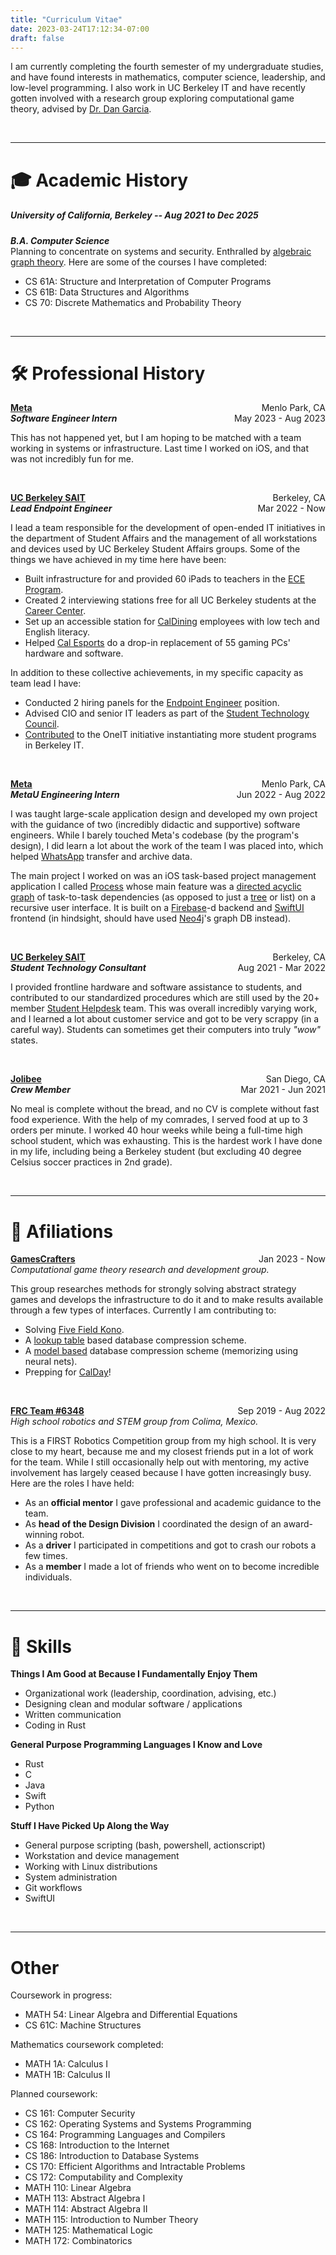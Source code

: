 ```yaml
---
title: "Curriculum Vitae"
date: 2023-03-24T17:12:34-07:00
draft: false
---
```


I am currently completing the fourth semester of my undergraduate studies, and have found interests in mathematics, computer science, leadership, and low-level programming. I also work in UC Berkeley IT and have recently gotten involved with a research group exploring computational game theory, advised by [Dr. Dan Garcia](https://people.eecs.berkeley.edu/~ddgarcia/?_ga=2.162746047.2021628792.1679746835-1016432887.1673162780).

</br>

---

# 🎓 Academic History

##### **University of California, Berkeley -- Aug 2021 to Dec 2025**

_**B.A. Computer Science**_ \
Planning to concentrate on systems and security. Enthralled by [algebraic graph theory](https://www.youtube.com/watch?v=CDMQR422LGM&t=2793s&ab_channel=JointMathematicsMeetings). Here are some of the courses I have completed:

* CS 61A: Structure and Interpretation of Computer Programs
* CS 61B: Data Structures and Algorithms
* CS 70: Discrete Mathematics and Probability Theory

</br>

---


# 🛠️ Professional History

**[Meta](https://about.meta.com/)** <span style="float:right;"> Menlo Park, CA </span> \
**_Software Engineer Intern_** <span style="float:right;"> May 2023 - Aug 2023 </span>

This has not happened yet, but I am hoping to be matched with a team working in systems or infrastructure. Last time I worked on iOS, and that was not incredibly fun for me.

</br>

**[UC Berkeley SAIT](https://technology.berkeley.edu/SAIT)** <span style="float:right;"> Berkeley, CA </span> \
**_Lead Endpoint Engineer_** <span style="float:right;"> Mar 2022 - Now </span>

I lead a team responsible for the development of open-ended IT initiatives in the department of Student Affairs and the management of all workstations and devices used by UC Berkeley Student Affairs groups. Some of the things we have achieved in my time here have been:

* Built infrastructure for and provided 60 iPads to teachers in the [ECE Program](https://ece.berkeley.edu/).
* Created 2 interviewing stations free for all UC Berkeley students at the [Career Center](https://career.berkeley.edu/).
* Set up an accessible station for [CalDining](https://caldining.berkeley.edu/) employees with low tech and English literacy.
* Helped [Cal Esports](https://recsports.berkeley.edu/programs-events/esports/) do a drop-in replacement of 55 gaming PCs' hardware and software.

In addition to these collective achievements, in my specific capacity as team lead I have:

* Conducted 2 hiring panels for the [Endpoint Engineer](https://docs.google.com/document/d/17_sCM0PM0WK7ghG6OPg30eWQ8d081LPXzWVUMnY5pMc/edit) position.
* Advised CIO and senior IT leaders as part of the [Student Technology Council](https://stc.berkeley.edu/).
* [Contributed](https://drive.google.com/file/d/1JcIjnEDlngqoJxj0I6JEmAplYlQL42iv/view?usp=sharing) to the OneIT initiative instantiating more student programs in Berkeley IT.

</br>

**[Meta](https://about.meta.com/)** <span style="float:right;"> Menlo Park, CA </span> \
**_MetaU Engineering Intern_** <span style="float:right;"> Jun 2022 - Aug 2022 </span>

I was taught large-scale application design and developed my own project with the guidance of two (incredibly didactic and supportive) software engineers. While I barely touched Meta's codebase (by the program's design), I did learn a lot about the work of the team I was placed into, which helped [WhatsApp](https://www.whatsapp.com/) transfer and archive data.

The main project I worked on was an iOS task-based project management application I called [Process](https://github.com/maxfierrog/process) whose main feature was a [directed acyclic graph](https://en.wikipedia.org/wiki/Directed_acyclic_graph) of task-to-task dependencies (as opposed to just a [tree](https://en.wikipedia.org/wiki/Tree_(data_structure)) or list) on a recursive user interface. It is built on a [Firebase](https://firebase.google.com/)-d backend and [SwiftUI](https://developer.apple.com/xcode/swiftui/) frontend (in hindsight, should have used [Neo4j](https://neo4j.com/)'s graph DB instead).

</br>

**[UC Berkeley SAIT](https://technology.berkeley.edu/SAIT)** <span style="float:right;"> Berkeley, CA </span> \
**_Student Technology Consultant_** <span style="float:right;"> Aug 2021 - Mar 2022 </span>

I provided frontline hardware and software assistance to students, and contributed to our standardized procedures which are still used by the 20+ member [Student Helpdesk](https://studenttech.berkeley.edu/techsupport) team. This was overall incredibly varying work, and I learned a lot about customer service and got to be very scrappy (in a careful way). Students can sometimes get their computers into truly _"wow"_ states.

</br>

**[Jolibee](https://www.jollibeefoods.com/)** <span style="float:right;"> San Diego, CA </span> \
**_Crew Member_** <span style="float:right;"> Mar 2021 - Jun 2021 </span>

No meal is complete without the bread, and no CV is complete without fast food experience. With the help of my comrades, I served food at up to 3 orders per minute. I worked 40 hour weeks while being a full-time high school student, which was exhausting. This is the hardest work I have done in my life, including being a Berkeley student (but excluding 40 degree Celsius soccer practices in 2nd grade).

</br>

---

# 🤝 Afiliations

**[GamesCrafters](http://gamescrafters.berkeley.edu/)** <span style="float:right;"> Jan 2023 - Now </span> \
_Computational game theory research and development group._

This group researches methods for strongly solving abstract strategy games and develops the infrastructure to do it and to make results available through a few types of interfaces. Currently I am contributing to:

* Solving [Five Field Kono](https://en.wikipedia.org/wiki/Five_Field_Kono).
* A [lookup table](https://en.wikipedia.org/wiki/Lookup_table) based database compression scheme.
* A [model based](http://mattmahoney.net/dc/mmahoney00.pdf) database compression scheme (memorizing using neural nets).
* Prepping for [CalDay](https://engineering.berkeley.edu/events/cal-day/)!

</br>

**[FRC Team #6348](https://frc-events.firstinspires.org/team/6348)** <span style="float:right;"> Sep 2019 - Aug 2022 </span> \
_High school robotics and STEM group from Colima, Mexico._

This is a FIRST Robotics Competition group from my high school. It is very close to my heart, because me and my closest friends put in a lot of work for the team. While I still occasionally help out with mentoring, my active involvement has largely ceased because I have gotten increasingly busy. Here are the roles I have held:

* As an **official mentor** I gave professional and academic guidance to the team.
* As **head of the Design Division** I coordinated the design of an award-winning robot.
* As a **driver** I participated in competitions and got to crash our robots a few times.
* As a **member** I made a lot of friends who went on to become incredible individuals.

</br>

---

# 🚀 Skills

**Things I Am Good at Because I Fundamentally Enjoy Them**

* Organizational work (leadership, coordination, advising, etc.)
* Designing clean and modular software / applications
* Written communication
* Coding in Rust

**General Purpose Programming Languages I Know and Love**

* Rust
* C
* Java
* Swift
* Python

**Stuff I Have Picked Up Along the Way**

* General purpose scripting (bash, powershell, actionscript)
* Workstation and device management
* Working with Linux distributions
* System administration
* Git workflows
* SwiftUI

</br>

---

# Other

Coursework in progress:

* MATH 54: Linear Algebra and Differential Equations
* CS 61C: Machine Structures

Mathematics coursework completed:

* MATH 1A: Calculus I
* MATH 1B: Calculus II

Planned coursework:

* CS 161: Computer Security
* CS 162: Operating Systems and Systems Programming
* CS 164: Programming Languages and Compilers
* CS 168: Introduction to the Internet
* CS 186: Introduction to Database Systems
* CS 170: Efficient Algorithms and Intractable Problems
* CS 172: Computability and Complexity
* MATH 110: Linear Algebra
* MATH 113: Abstract Algebra I
* MATH 114: Abstract Algebra II
* MATH 115: Introduction to Number Theory
* MATH 125: Mathematical Logic
* MATH 172: Combinatorics